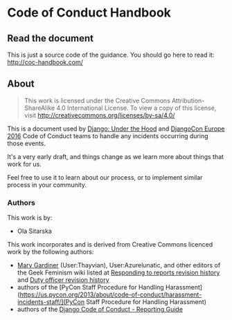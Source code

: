 # Code of Conduct Handbook

## Read the document

This is just a source code of the guidance. You should go here to read it: http://coc-handbook.com/

## About

> This work is licensed under the Creative Commons Attribution-ShareAlike 4.0 International License. To view a copy of this license, visit http://creativecommons.org/licenses/by-sa/4.0/

This is a document used by [Django: Under the Hood](djangounderthehood.com) and [DjangoCon Europe 2016](2016.djangocon.eu) Code of Conduct teams to handle any incidents occurring during those events.

It's a very early draft, and things change as we learn more about things that work for us.

Feel free to use it to learn about our process, or to implement similar process in your community.

### Authors

This work is by:
 * Ola Sitarska

This work incorporates and is derived from Creative Commons licenced work by
the following authors:

 * [Mary Gardiner](https://mary.gardiner.id.au/) (User:Thayvian), User:Azurelunatic, and other editors of the Geek Feminism wiki listed at [Responding to reports revision history](http://geekfeminism.wikia.com/wiki/Conference_anti-harassment/Responding_to_reports?action=history) and [Duty officer revision history]([http://geekfeminism.wikia.com/wiki/Conference_anti-harassment/Duty_officer?action=history)
 * authors of the [PyCon Staff Procedure for Handling Harassment](https://us.pycon.org/2013/about/code-of-conduct/harassment-incidents-staff/](PyCon Staff Procedure for Handling Harassment)
 * authors of the [Django Code of Conduct - Reporting Guide](https://www.djangoproject.com/conduct/reporting/)
